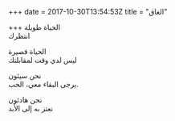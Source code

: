 +++
date = 2017-10-30T13:54:53Z
title = "الغاق"

+++ 
الحياة طويلة   
انتظرك   
   
الحياة قصيرة   
ليس لدي وقت لمقابلتك   
   
نحن سيئون   
يرجى البقاء معي، الحب.   
   
نحن هادئون   
نعتز به إلى الأبد  